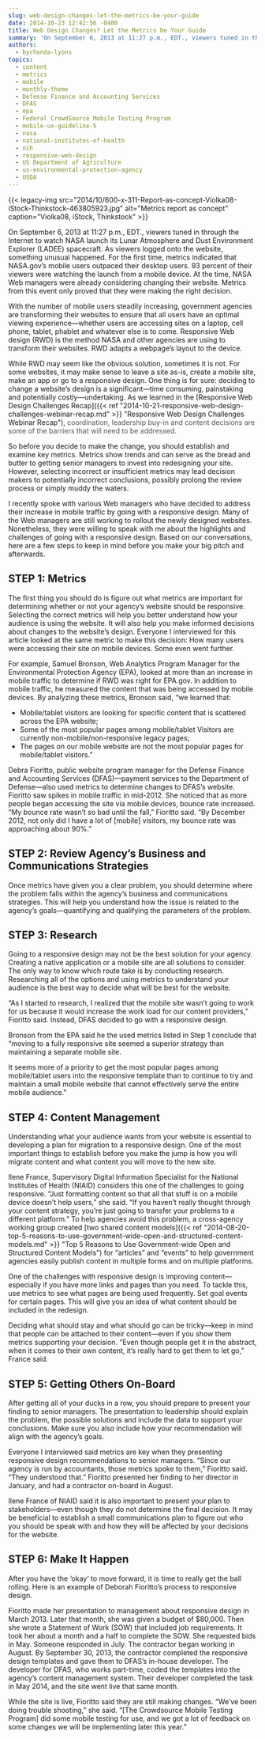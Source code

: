 ```yaml
---
slug: web-design-changes-let-the-metrics-be-your-guide
date: 2014-10-23 12:42:56 -0400
title: Web Design Changes? Let the Metrics be Your Guide
summary: 'On September 6, 2013 at 11:27 p.m., EDT., viewers tuned in through the Internet to watch NASA launch its Lunar Atmosphere and Dust Environment Explorer (LADEE) spacecraft. As viewers logged onto the website, something unusual happened. For the first time, metrics indicated that NASA.gov’s mobile users outpaced their desktop users. 93 percent of their viewers'
authors:
  - byrhonda-lyons
topics:
  - content
  - metrics
  - mobile
  - monthly-theme
  - Defense Finance and Accounting Services
  - DFAS
  - epa
  - Federal CrowdSource Mobile Testing Program
  - mobile-ux-guideline-5
  - nasa
  - national-institutes-of-health
  - nih
  - responsive-web-design
  - US Department of Agriculture
  - us-environmental-protection-agency
  - USDA
---
```


{{< legacy-img src="2014/10/600-x-311-Report-as-concept-Violka08-iStock-Thinkstock-463805923.jpg" alt="Metrics report as concept" caption="Violka08, iStock, Thinkstock" >}} 

On September 6, 2013 at 11:27 p.m., EDT., viewers tuned in through the Internet to watch NASA launch its Lunar Atmosphere and Dust Environment Explorer (LADEE) spacecraft. As viewers logged onto the website, something unusual happened. For the first time, metrics indicated that NASA.gov’s mobile users outpaced their desktop users. 93 percent of their viewers were watching the launch from a mobile device. At the time, NASA Web managers were already considering changing their website. Metrics from this event only proved that they were making the right decision.

With the number of mobile users steadily increasing, government agencies are transforming their websites to ensure that all users have an optimal viewing experience—whether users are accessing sites on a laptop, cell phone, tablet, phablet and whatever else is to come. Responsive Web design (RWD) is the method NASA and other agencies are using to transform their websites. RWD adapts a webpage’s layout to the device.

While RWD may seem like the obvious solution, sometimes it is not. For some websites, it may make sense to leave a site as-is, create a mobile site, make an app or go to a responsive design. One thing is for sure: deciding to change a website’s design is a significant—time consuming, painstaking and potentially costly—undertaking. As we learned in the [Responsive Web Design Challenges Recap]({{< ref "2014-10-21-responsive-web-design-challenges-webinar-recap.md" >}} "Responsive Web Design Challenges Webinar Recap"), <span style="color: #555555">coordination, leadership buy-in and content decisions are some of the barriers that will need to be addressed.</span>

So before you decide to make the change, you should establish and examine key metrics. Metrics show trends and can serve as the bread and butter to getting senior managers to invest into redesigning your site. However, selecting incorrect or insufficient metrics may lead decision makers to potentially incorrect conclusions, possibly prolong the review process or simply muddy the waters.

I recently spoke with various Web managers who have decided to address their increase in mobile traffic by going with a responsive design. Many of the Web managers are still working to rollout the newly designed websites. Nonetheless, they were willing to speak with me about the highlights and challenges of going with a responsive design. Based on our conversations, here are a few steps to keep in mind before you make your big pitch and afterwards.

## STEP 1: Metrics

The first thing you should do is figure out what metrics are important for determining whether or not your agency’s website should be responsive. Selecting the correct metrics will help you better understand how your audience is using the website. It will also help you make informed decisions about changes to the website’s design. Everyone I interviewed for this article looked at the same metric to make this decision: How many users were accessing their site on mobile devices. Some even went further.

For example, Samuel Bronson, Web Analytics Program Manager for the Environmental Protection Agency (EPA), looked at more than an increase in mobile traffic to determine if RWD was right for EPA.gov. In addition to mobile traffic, he measured the content that was being accessed by mobile devices. By analyzing these metrics, Bronson said, “we learned that:

  * Mobile/tablet visitors are looking for specific content that is scattered across the EPA website;
  * Some of the most popular pages among mobile/tablet Visitors are currently non-mobile/non-responsive legacy pages;
  * The pages on our mobile website are not the most popular pages for mobile/tablet visitors.”

Debra Fioritto, public website program manager for the Defense Finance and Accounting Services (DFAS)—payment services to the Department of Defense—also used metrics to determine changes to DFAS’s website. Fioritto saw spikes in mobile traffic in mid-2012. She noticed that as more people began accessing the site via mobile devices, bounce rate increased. “My bounce rate wasn’t so bad until the fall,” Fioritto said. “By December 2012, not only did I have a lot of [mobile] visitors, my bounce rate was approaching about 90%.”

## STEP 2: Review Agency’s Business and Communications Strategies

Once metrics have given you a clear problem, you should determine where the problem falls within the agency’s business and communications strategies. This will help you understand how the issue is related to the agency’s goals—quantifying and qualifying the parameters of the problem.

## STEP 3: Research

Going to a responsive design may not be the best solution for your agency. Creating a native application or a mobile site are all solutions to consider. The only way to know which route take is by conducting research. Researching all of the options and using metrics to understand your audience is the best way to decide what will be best for the website.

“As I started to research, I realized that the mobile site wasn’t going to work for us because it would increase the work load for our content providers,” Fioritto said. Instead, DFAS decided to go with a responsive design.

Bronson from the EPA said he the used metrics listed in Step 1 conclude that “moving to a fully responsive site seemed a superior strategy than maintaining a separate mobile site.

It seems more of a priority to get the most popular pages among mobile/tablet users into the responsive template than to continue to try and maintain a small mobile website that cannot effectively serve the entire mobile audience.”

## STEP 4: Content Management

Understanding what your audience wants from your website is essential to developing a plan for migration to a responsive design. One of the most important things to establish before you make the jump is how you will migrate content and what content you will move to the new site.

Ilene France, Supervisory Digital Information Specialist for the National Institutes of Health (NIAID) considers this one of the challenges to going responsive. “Just formatting content so that all that stuff is on a mobile device doesn’t help users,” she said. “If you haven’t really thought through your content strategy, you’re just going to transfer your problems to a different platform.” To help agencies avoid this problem, a cross-agency working group created [two shared content models]({{< ref "2014-08-20-top-5-reasons-to-use-government-wide-open-and-structured-content-models.md" >}} "Top 5 Reasons to Use Government-wide Open and Structured Content Models") for “articles” and “events” to help government agencies easily publish content in multiple forms and on multiple platforms.

One of the challenges with responsive design is improving content—especially if you have more links and pages than you need. To tackle this, use metrics to see what pages are being used frequently. Set goal events for certain pages. This will give you an idea of what content should be included in the redesign.

Deciding what should stay and what should go can be tricky—keep in mind that people can be attached to their content—even if you show them metrics supporting your decision. “Even though people get it in the abstract, when it comes to their own content, it’s really hard to get them to let go,” France said.

## STEP 5: Getting Others On-Board

After getting all of your ducks in a row, you should prepare to present your finding to senior managers. The presentation to leadership should explain the problem, the possible solutions and include the data to support your conclusions. Make sure you also include how your recommendation will align with the agency’s goals.

Everyone I interviewed said metrics are key when they presenting responsive design recommendations to senior managers. “Since our agency is run by accountants, those metrics spoke to them,” Fioritto said. “They understood that.” Fioritto presented her finding to her director in January, and had a contractor on-board in August.

Ilene France of NIAID said it is also important to present your plan to stakeholders—even though they do not determine the final decision. It may be beneficial to establish a small communications plan to figure out who you should be speak with and how they will be affected by your decisions for the website.

## STEP 6: Make It Happen

After you have the ‘okay’ to move forward, it is time to really get the ball rolling. Here is an example of Deborah Fioritto’s process to responsive design.

Fioritto made her presentation to management about responsive design in March 2013. Later that month, she was given a budget of $80,000. Then she wrote a Statement of Work (SOW) that included job requirements. It took her about a month and a half to complete the SOW. She requested bids in May. Someone responded in July. The contractor began working in August. By September 30, 2013, the contractor completed the responsive design templates and gave them to DFAS’s in-house developer. The developer for DFAS, who works part-time, coded the templates into the agency’s content management system. Their developer completed the task in May 2014, and the site went live that same month.

While the site is live, Fioritto said they are still making changes. “We’ve been doing trouble shooting,” she said. “[The Crowdsource Mobile Testing Program] did some mobile testing for use, and we got a lot of feedback on some changes we will be implementing later this year.”
